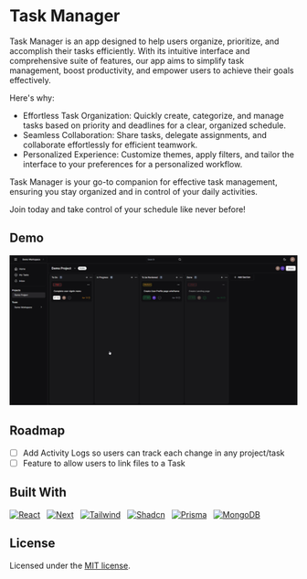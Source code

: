 <!-- ABOUT THE PROJECT -->
# Task Manager
Task Manager is an app designed to help users organize, prioritize, and accomplish their tasks efficiently. With its intuitive interface and comprehensive suite of features, our app aims to simplify task management, boost productivity, and empower users to achieve their goals effectively.

Here's why:
* Effortless Task Organization: Quickly create, categorize, and manage tasks based on priority and deadlines for a clear, organized schedule.
* Seamless Collaboration: Share tasks, delegate assignments, and collaborate effortlessly for efficient teamwork.
* Personalized Experience: Customize themes, apply filters, and tailor the interface to your preferences for a personalized workflow.

Task Manager is your go-to companion for effective task management, ensuring you stay organized and in control of your daily activities.

Join today and take control of your schedule like never before!

<!-- DEMO -->
## Demo
![Task Manager Demo](.github/images/demo.gif)

<!-- ROADMAP -->
## Roadmap

- [ ] Add Activity Logs so users can track each change in any project/task
- [ ] Feature to allow users to link files to a Task 

<!-- Built With -->
## Built With

[![React][React.js]][React-url] &nbsp; [![Next][Next.js]][Next-url] &nbsp; [![Tailwind][Tailwind]][Tailwind-url] &nbsp; [![Shadcn][Shadcn]][Shadcn-url] &nbsp; [![Prisma][Prisma]][Prisma-url] &nbsp; [![MongoDB][MongoDB]][MongoDB-url]

<!-- License -->
## License
Licensed under the [MIT license](https://github.com/paulofr17/task-manager/blob/master/LICENSE).

<!-- MARKDOWN LINKS & IMAGES -->
<!-- https://www.markdownguide.org/basic-syntax/#reference-style-links -->
[React.js]: https://img.shields.io/badge/React-20232A?style=for-the-badge&logo=react&logoColor=61DAFB
[React-url]: https://reactjs.org/
[Next.js]: https://img.shields.io/badge/Next-000000?style=for-the-badge&logo=nextdotjs&logoColor=white
[Next-url]: https://nextjs.org/
[Tailwind]: https://img.shields.io/badge/tailwind-%2338B2AC.svg?style=for-the-badge&logo=tailwind-css&logoColor=white
[Tailwind-url]: https://tailwindcss.com/
[Shadcn]: https://img.shields.io/badge/shadcn%2Fui-a?style=for-the-badge&logo=shadcnui&logoColor=white&color=black
[Shadcn-url]: https://ui.shadcn.com/
[Prisma]: https://img.shields.io/badge/Prisma-3982CE?style=for-the-badge&logo=Prisma&logoColor=white
[Prisma-url]: https://www.prisma.io/
[MongoDB]: https://img.shields.io/badge/MongoDB-%234ea94b.svg?style=for-the-badge&logo=mongodb&logoColor=white
[MongoDB-url]: https://www.mongodb.com/

